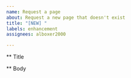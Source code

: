 ```yaml
---
name: Request a page
about: Request a new page that doesn't exist
title: "[NEW] "
labels: enhancement
assignees: alboxer2000

---
```


** Title


** Body
